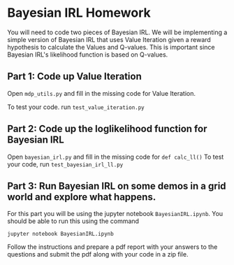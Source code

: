 # Bayesian IRL Homework

You will need to code two pieces of Bayesian IRL. We will be implementing a simple version of Bayesian IRL that uses Value Iteration given a reward hypothesis to calculate the Values and Q-values. This is important since Bayesian IRL's likelihood function is based on Q-values.

## Part 1: Code up Value Iteration
Open ```mdp_utils.py``` and fill in the missing code for Value Iteration.

To test your code. run 
```test_value_iteration.py```

## Part 2: Code up the loglikelihood function for Bayesian IRL

Open ```bayesian_irl.py``` and fill in the missing code for ```def calc_ll()```
To test your code, run
```test_bayesian_irl_ll.py```

## Part 3: Run Bayesian IRL on some demos in a grid world and explore what happens.
For this part you will be using the jupyter notebook ```BayesianIRL.ipynb```. You should be able to run this using the command
```
jupyter notebook BayesianIRL.ipynb
```
Follow the instructions and prepare a pdf report with your answers to the questions and submit the pdf along with your code in a zip file.



